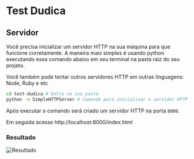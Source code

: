 # Test Dudica

## Servidor

Você precisa inicializar um servidor HTTP na sua máquina para que
funcione corretamente. A maneira mais simples é usando python executando esse comando abaixo em seu terminal na pasta raiz do seu projeto.

Você também pode tentar outros servidores HTTP em outras linguagens: Node, Ruby e etc

```bash
cd test-dudica # Entra na sua pasta
python -m SimpleHTTPServer # Comando para inicializar o servidor HTTP
```

Após executar o comando será criado um servidor HTTP na porta `8000`.

Em seguida acesse http://localhost:8000/index.html

### Resultado

![Resultado](https://i.ibb.co/hfhStZz/Screen-Shot-2020-03-26-at-6-25-59-PM.png)